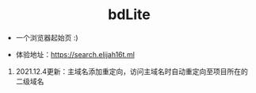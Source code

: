 # <center>bdLite</center>

-   一个浏览器起始页 :)

-   体验地址：<https://search.elijah16t.ml>

1.  2021.12.4更新：主域名添加重定向，访问主域名时自动重定向至项目所在的二级域名
